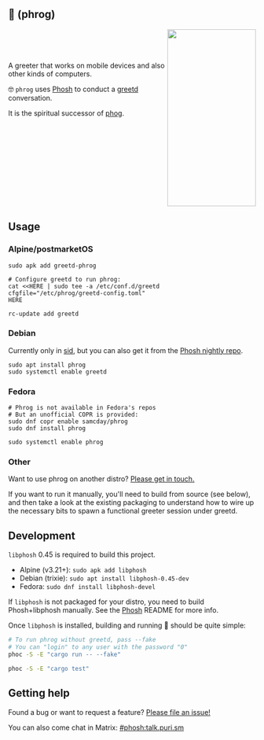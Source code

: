 ## 🐸 (phrog)

<img align="right" width="180" height="360" src="https://github.com/samcday/phrog/releases/download/0.45.0/demo.webp">

<br />
<br />
<br />

A greeter that works on mobile devices and also other kinds of computers.
 
🤓 `phrog` uses [Phosh][] to conduct a [greetd][] conversation.

It is the spiritual successor of [phog][].

<br clear="right"/>

## Usage

### Alpine/postmarketOS

```
sudo apk add greetd-phrog

# Configure greetd to run phrog:
cat <<HERE | sudo tee -a /etc/conf.d/greetd
cfgfile="/etc/phrog/greetd-config.toml"
HERE

rc-update add greetd
```

### Debian

Currently only in [sid][debian-sid-phrog], but you can also get it from the [Phosh nightly repo][phosh-nightly].

```
sudo apt install phrog
sudo systemctl enable greetd
```

### Fedora

```
# Phrog is not available in Fedora's repos
# But an unofficial COPR is provided:
sudo dnf copr enable samcday/phrog
sudo dnf install phrog

sudo systemctl enable phrog
```

### Other

Want to use phrog on another distro? [Please get in touch.](#getting-help)

If you want to run it manually, you'll need to build from source (see below), and then take a look at the existing packaging to understand how to wire up the necessary bits to spawn a functional greeter session under greetd.

## Development

`libphosh` 0.45 is required to build this project.

* Alpine (v3.21+): `sudo apk add libphosh`
* Debian (trixie): `sudo apt install libphosh-0.45-dev`
* Fedora: `sudo dnf install libphosh-devel`

If `libphosh` is not packaged for your distro, you need to build Phosh+libphosh manually. See the [Phosh][] README for more info.

Once `libphosh` is installed, building and running 🐸 should be quite simple:

```sh
# To run phrog without greetd, pass --fake
# You can "login" to any user with the password "0" 
phoc -S -E "cargo run -- --fake"

phoc -S -E "cargo test"
```

## Getting help

Found a bug or want to request a feature? [Please file an issue!][issues]

You can also come chat in Matrix: [#phosh:talk.puri.sm][Matrix]

[phog]: https://gitlab.com/mobian1/phog
[Phosh]: https://gitlab.gnome.org/World/Phosh/phosh
[greetd]: https://sr.ht/~kennylevinsen/greetd/
[COPR]: https://copr.fedorainfracloud.org/coprs/samcday/phrog/
[issues]: https://github.com/samcday/phrog/issues
[Matrix]: https://matrix.to/#/#phosh:talk.puri.sm
[debian-sid-phrog]: https://packages.debian.org/sid/phrog
[phosh-nightly]: https://phosh.mobi/posts/phosh-nightly/
